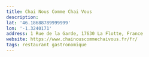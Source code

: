 ```yaml
---
title: Chai Nous Comme Chai Vous
description:
lat: '46.18688789999999'
lon: '-1.3240171'
address: 1 Rue de la Garde, 17630 La Flotte, France
website: https://www.chainouscommechaivous.fr/fr/
tags: restaurant gastronomique
---
```

